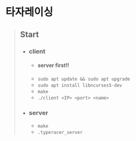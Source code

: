 # 타자레이싱


> ## Start
> - ### client
>   - #### server first!!
>   -   `sudo apt update && sudo apt upgrade`
>   -   `sudo apt install libncurses5-dev`
>   -   `make`
>   -   `./client <IP> <port> <name>`
> - ### server
>   -   `make`
>   -   `.typeracer_server`


